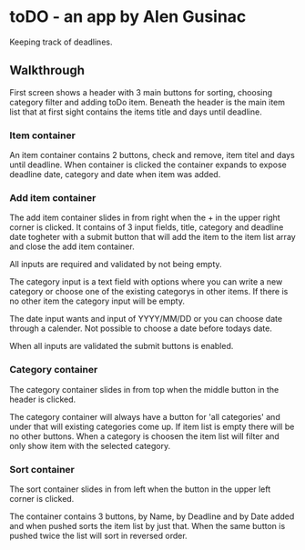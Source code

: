 # toDO - an app by Alen Gusinac

Keeping track of deadlines.

## Walkthrough

First screen shows a header with 3 main buttons for sorting, choosing category filter and adding toDo item.
Beneath the header is the main item list that at first sight contains the items title and days until deadline.

### Item container

An item container contains 2 buttons, check and remove, item titel and days until deadline.
When container is clicked the container expands to expose deadline date, category and date when item was added.

### Add item container

The add item container slides in from right when the + in the upper right corner is clicked.
It contains of 3 input fields, title, category and deadline date togheter with a submit button that will add the item to the item list array and close the add item container.

All inputs are required and validated by not being empty.

The category input is a text field with options where you can write a new category or choose one of the existing categorys in other items.
If there is no other item the category input will be empty.

The date input wants and input of YYYY/MM/DD or you can choose date through a calender. Not possible to choose a date before todays date.

When all inputs are validated the submit buttons is enabled.

### Category container

The category container slides in from top when the middle button in the header is clicked.

The category container will always have a button for 'all categories' and under that will existing categories come up.
If item list is empty there will be no other buttons.
When a category is choosen the item list will filter and only show item with the selected category.

### Sort container

The sort container slides in from left when the button in the upper left corner is clicked.

The container contains 3 buttons, by Name, by Deadline and by Date added and when pushed sorts the item list by just that.
When the same button is pushed twice the list will sort in reversed order.
